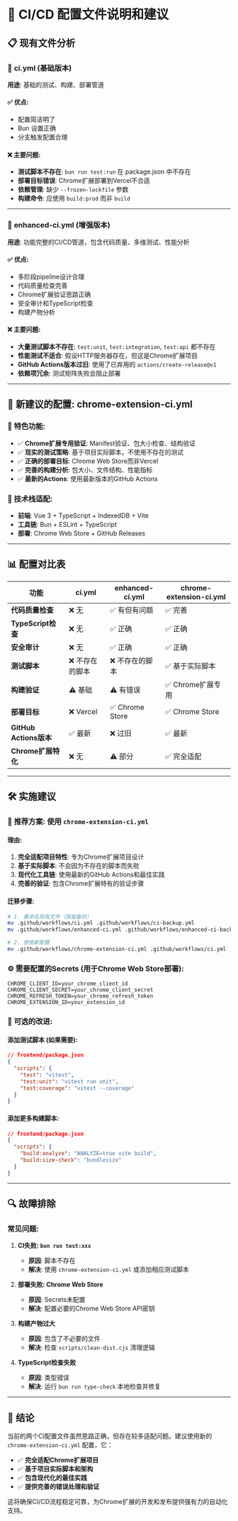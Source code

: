 # 🔄 CI/CD 配置文件说明和建议

## 📋 **现有文件分析**

### 📄 **ci.yml** (基础版本)

**用途**: 基础的测试、构建、部署管道

#### ✅ **优点**:

- 配置简洁明了
- Bun 设置正确
- 分支触发配置合理

#### ❌ **主要问题**:

- **测试脚本不存在**: `bun run test:run` 在 package.json 中不存在
- **部署目标错误**: Chrome扩展部署到Vercel不合适
- **依赖管理**: 缺少 `--frozen-lockfile` 参数
- **构建命令**: 应使用 `build:prod` 而非 `build`

---

### 📄 **enhanced-ci.yml** (增强版本)

**用途**: 功能完整的CI/CD管道，包含代码质量、多维测试、性能分析

#### ✅ **优点**:

- 多阶段pipeline设计合理
- 代码质量检查完善
- Chrome扩展验证思路正确
- 安全审计和TypeScript检查
- 构建产物分析

#### ❌ **主要问题**:

- **大量测试脚本不存在**: `test:unit`, `test:integration`, `test:api` 都不存在
- **性能测试不适合**: 假设HTTP服务器存在，但这是Chrome扩展项目
- **GitHub Actions版本过旧**: 使用了已弃用的 `actions/create-release@v1`
- **依赖项冗余**: 测试矩阵失败会阻止部署

---

## 🚀 **新建议的配置: chrome-extension-ci.yml**

### 💫 **特色功能**:

- ✅ **Chrome扩展专用验证**: Manifest验证、包大小检查、结构验证
- ✅ **现实的测试策略**: 基于项目实际脚本，不使用不存在的测试
- ✅ **正确的部署目标**: Chrome Web Store而非Vercel
- ✅ **完善的构建分析**: 包大小、文件结构、性能指标
- ✅ **最新的Actions**: 使用最新版本的GitHub Actions

### 🔧 **技术栈适配**:

- **前端**: Vue 3 + TypeScript + IndexedDB + Vite
- **工具链**: Bun + ESLint + TypeScript
- **部署**: Chrome Web Store + GitHub Releases

---

## 📊 **配置对比表**

| 功能                   | ci.yml          | enhanced-ci.yml | chrome-extension-ci.yml |
| ---------------------- | --------------- | --------------- | ----------------------- |
| **代码质量检查**       | ❌ 无           | ✅ 有但有问题   | ✅ 完善                 |
| **TypeScript检查**     | ❌ 无           | ✅ 正确         | ✅ 正确                 |
| **安全审计**           | ❌ 无           | ✅ 正确         | ✅ 正确                 |
| **测试脚本**           | ❌ 不存在的脚本 | ❌ 不存在的脚本 | ✅ 基于实际脚本         |
| **构建验证**           | ⚠️ 基础         | ⚠️ 有错误       | ✅ Chrome扩展专用       |
| **部署目标**           | ❌ Vercel       | ✅ Chrome Store | ✅ Chrome Store         |
| **GitHub Actions版本** | ✅ 最新         | ❌ 过旧         | ✅ 最新                 |
| **Chrome扩展特化**     | ❌ 无           | ⚠️ 部分         | ✅ 完全适配             |

---

## 🛠 **实施建议**

### 🎯 **推荐方案**: 使用 `chrome-extension-ci.yml`

#### **理由**:

1. **完全适配项目特性**: 专为Chrome扩展项目设计
2. **基于实际脚本**: 不会因为不存在的脚本而失败
3. **现代化工具链**: 使用最新的GitHub Actions和最佳实践
4. **完善的验证**: 包含Chrome扩展特有的验证步骤

#### **迁移步骤**:

```bash
# 1. 重命名现有文件（保留备份）
mv .github/workflows/ci.yml .github/workflows/ci-backup.yml
mv .github/workflows/enhanced-ci.yml .github/workflows/enhanced-ci-backup.yml

# 2. 使用新配置
mv .github/workflows/chrome-extension-ci.yml .github/workflows/ci.yml
```

### ⚙️ **需要配置的Secrets** (用于Chrome Web Store部署):

```
CHROME_CLIENT_ID=your_chrome_client_id
CHROME_CLIENT_SECRET=your_chrome_client_secret
CHROME_REFRESH_TOKEN=your_chrome_refresh_token
CHROME_EXTENSION_ID=your_extension_id
```

### 📝 **可选的改进**:

#### **添加测试脚本** (如果需要):

```json
// frontend/package.json
{
  "scripts": {
    "test": "vitest",
    "test:unit": "vitest run unit",
    "test:coverage": "vitest --coverage"
  }
}
```

#### **添加更多构建脚本**:

```json
// frontend/package.json
{
  "scripts": {
    "build:analyze": "ANALYZE=true vite build",
    "build:size-check": "bundlesize"
  }
}
```

---

## 🔍 **故障排除**

### **常见问题**:

1. **CI失败: `bun run test:xxx`**
   - **原因**: 脚本不存在
   - **解决**: 使用 `chrome-extension-ci.yml` 或添加相应测试脚本

2. **部署失败: Chrome Web Store**
   - **原因**: Secrets未配置
   - **解决**: 配置必要的Chrome Web Store API密钥

3. **构建产物过大**
   - **原因**: 包含了不必要的文件
   - **解决**: 检查 `scripts/clean-dist.cjs` 清理逻辑

4. **TypeScript检查失败**
   - **原因**: 类型错误
   - **解决**: 运行 `bun run type-check` 本地检查并修复

---

## 🎉 **结论**

当前的两个CI配置文件虽然思路正确，但存在较多适配问题。建议使用新的 `chrome-extension-ci.yml` 配置，它：

- ✅ **完全适配Chrome扩展项目**
- ✅ **基于项目实际脚本和架构**
- ✅ **包含现代化的最佳实践**
- ✅ **提供完善的错误处理和验证**

这将确保CI/CD流程稳定可靠，为Chrome扩展的开发和发布提供强有力的自动化支持。

